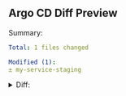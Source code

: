 ## Argo CD Diff Preview

Summary:
```yaml
Total: 1 files changed

Modified (1):
± my-service-staging
```

<details>
<summary>Diff:</summary>
<br>

```diff
@@ Application modified: my-service-staging @@
 ---
 apiVersion: apps/v1
 kind: Deployment
 metadata:
   labels:
     app: myapp
     argocd.argoproj.io/instance: my-service-staging
   name: staging-myapp
   namespace: default
 spec:
-  replicas: 2
+  replicas: 6
   selector:
     matchLabels:
       app: myapp
   template:
     metadata:
       labels:
         app: myapp
     spec:
       containers:
       - image: dag-andersen/myapp:latest
```

</details>
